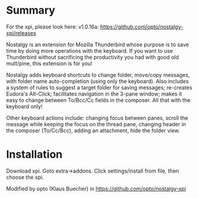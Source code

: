 Summary
=======
 For the xpi, please look here: v1.0.16a: https://github.com/opto/nostalgy-xpi/releases


Nostalgy is an extension for Mozilla Thunderbird whose purpose is to
save time by doing more operations with the keyboard. If you want to
use Thunderbird without sacrificing the productivity you had with good
old mutt/pine, this extension is for you!

Nostalgy adds keyboard shortcuts to change folder, move/copy messages,
with folder name auto-completion (using only the keyboard).  Also
includes a system of rules to suggest a target folder for saving
messages; re-creates Eudora's Alt-Click; facilitates navigation in the
3-pane window; makes it easy to change between To/Bcc/Cc fields in the
composer. All that with the keyboard only!

Other keyboard actions include: changing focus between panes, scroll
the message while keeping the focus on the thread pane, changing
header in the composer (To/Cc/Bcc), adding an attachment, hide the
folder view.


Installation
============

Download xpi.
Goto extra->addons. Click settings/install from file, then choose the xpi.

Modified by opto (Klaus Buecher) in https://github.com/opto/nostalgy-xpi


